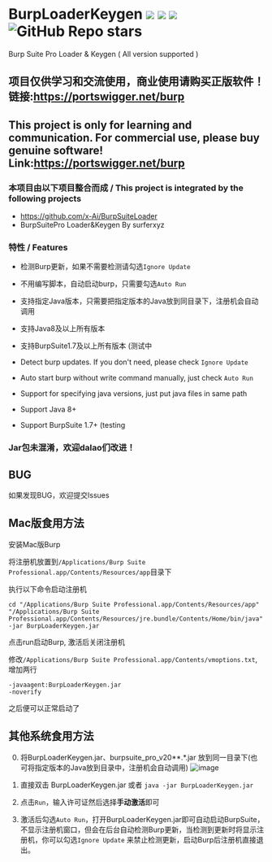 # BurpLoaderKeygen <img src="https://img.shields.io/static/v1?label=JAVA&message=v8%2B&color=blue"> <img src="https://img.shields.io/static/v1?label=BurpSuitePro&message=1.7%2b&color=blue"> <img src="https://img.shields.io/static/v1?label=System&message=Windows | Linux | macOS&color=blue"> <img alt="GitHub Repo stars" src="https://img.shields.io/github/stars/h3110w0r1d-y/BurpLoaderKeygen?style=social">
Burp Suite Pro Loader &amp; Keygen ( All version supported )

## **项目仅供学习和交流使用，商业使用请购买正版软件！链接:https://portswigger.net/burp**
## **This project is only for learning and communication. For commercial use, please buy genuine software! Link:https://portswigger.net/burp**
### 本项目由以下项目整合而成 / This project is integrated by the following projects 
- https://github.com/x-Ai/BurpSuiteLoader
- BurpSuitePro Loader&Keygen By surferxyz

### 特性 / Features
- 检测Burp更新，如果不需要检测请勾选`Ignore Update`
- 不用编写脚本，自动启动burp，只需要勾选`Auto Run`
- 支持指定Java版本，只需要把指定版本的Java放到同目录下，注册机会自动调用
- 支持Java8及以上所有版本
- 支持BurpSuite1.7及以上所有版本 (测试中

- Detect burp updates. If you don't need, please check `Ignore Update` 
- Auto start burp without write command manually, just check `Auto Run`
- Support for specifying java versions, just put java files in same path
- Support Java 8+
- Support BurpSuite 1.7+ (testing

### **Jar包未混淆，欢迎dalao们改进！**

## BUG

如果发现BUG，欢迎提交Issues

## Mac版食用方法

安装Mac版Burp

将注册机放置到`/Applications/Burp Suite Professional.app/Contents/Resources/app`目录下

执行以下命令启动注册机

```
cd "/Applications/Burp Suite Professional.app/Contents/Resources/app"
"/Applications/Burp Suite Professional.app/Contents/Resources/jre.bundle/Contents/Home/bin/java" -jar BurpLoaderKeygen.jar
```

点击run启动Burp, 激活后关闭注册机

修改`/Applications/Burp Suite Professional.app/Contents/vmoptions.txt`, 增加两行

```
-javaagent:BurpLoaderKeygen.jar
-noverify
```

之后便可以正常启动了

## 其他系统食用方法

0. 将BurpLoaderKeygen.jar、burpsuite_pro_v20**.*.jar 放到同一目录下(也可将指定版本的Java放到目录中，注册机会自动调用)
![image](https://user-images.githubusercontent.com/52311174/136488232-bae027a6-8f9a-45eb-9d6c-e0b150084170.png)

1. 直接双击 BurpLoaderKeygen.jar 或者 `java -jar BurpLoaderKeygen.jar`

2. 点击`Run`，输入许可证然后选择**手动激活**即可

3. 激活后勾选`Auto Run`，打开BurpLoaderKeygen.jar即可自动启动BurpSuite，不显示注册机窗口，但会在后台自动检测Burp更新，当检测到更新时将显示注册机，你可以勾选`Ignore Update` 来禁止检测更新，启动Burp后注册机直接退出。
